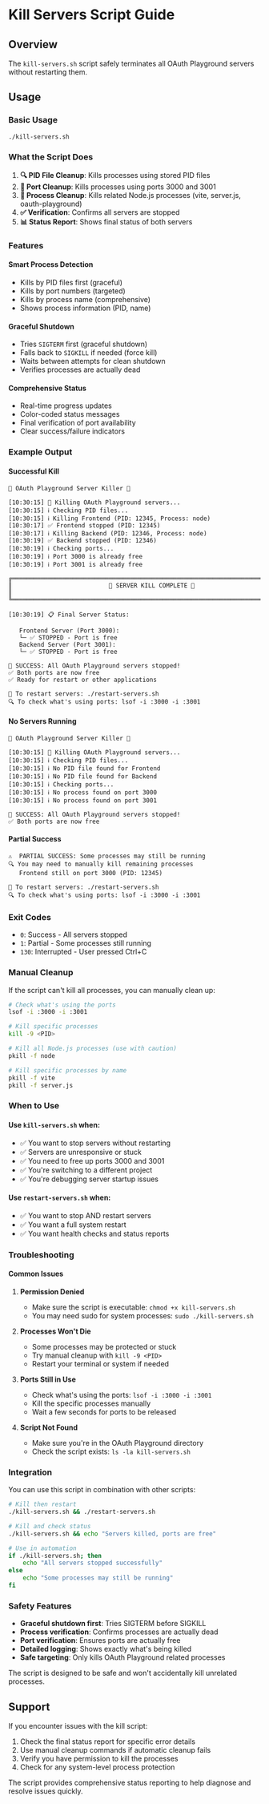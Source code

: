 # Kill Servers Script Guide

## Overview
The `kill-servers.sh` script safely terminates all OAuth Playground servers without restarting them.

## Usage

### Basic Usage
```bash
./kill-servers.sh
```

### What the Script Does

1. **🔍 PID File Cleanup**: Kills processes using stored PID files
2. **🔌 Port Cleanup**: Kills processes using ports 3000 and 3001
3. **🧹 Process Cleanup**: Kills related Node.js processes (vite, server.js, oauth-playground)
4. **✅ Verification**: Confirms all servers are stopped
5. **📊 Status Report**: Shows final status of both servers

### Features

#### Smart Process Detection
- Kills by PID files first (graceful)
- Kills by port numbers (targeted)
- Kills by process name (comprehensive)
- Shows process information (PID, name)

#### Graceful Shutdown
- Tries `SIGTERM` first (graceful shutdown)
- Falls back to `SIGKILL` if needed (force kill)
- Waits between attempts for clean shutdown
- Verifies processes are actually dead

#### Comprehensive Status
- Real-time progress updates
- Color-coded status messages
- Final verification of port availability
- Clear success/failure indicators

### Example Output

#### Successful Kill
```
🛑 OAuth Playground Server Killer 🛑

[10:30:15] 🛑 Killing OAuth Playground servers...
[10:30:15] ℹ️ Checking PID files...
[10:30:15] ℹ️ Killing Frontend (PID: 12345, Process: node)
[10:30:17] ✅ Frontend stopped (PID: 12345)
[10:30:17] ℹ️ Killing Backend (PID: 12346, Process: node)
[10:30:19] ✅ Backend stopped (PID: 12346)
[10:30:19] ℹ️ Checking ports...
[10:30:19] ℹ️ Port 3000 is already free
[10:30:19] ℹ️ Port 3001 is already free

╔══════════════════════════════════════════════════════════════════════════════╗
║                           🎯 SERVER KILL COMPLETE 🎯                        ║
╚══════════════════════════════════════════════════════════════════════════════╝

[10:30:19] 📋 Final Server Status:

   Frontend Server (Port 3000):
   └─ ✅ STOPPED - Port is free
   Backend Server (Port 3001):
   └─ ✅ STOPPED - Port is free

🎉 SUCCESS: All OAuth Playground servers stopped!
✅ Both ports are now free
✅ Ready for restart or other applications

🔄 To restart servers: ./restart-servers.sh
🔍 To check what's using ports: lsof -i :3000 -i :3001
```

#### No Servers Running
```
🛑 OAuth Playground Server Killer 🛑

[10:30:15] 🛑 Killing OAuth Playground servers...
[10:30:15] ℹ️ Checking PID files...
[10:30:15] ℹ️ No PID file found for Frontend
[10:30:15] ℹ️ No PID file found for Backend
[10:30:15] ℹ️ Checking ports...
[10:30:15] ℹ️ No process found on port 3000
[10:30:15] ℹ️ No process found on port 3001

🎉 SUCCESS: All OAuth Playground servers stopped!
✅ Both ports are now free
```

#### Partial Success
```
⚠️  PARTIAL SUCCESS: Some processes may still be running
🔍 You may need to manually kill remaining processes
   Frontend still on port 3000 (PID: 12345)

🔄 To restart servers: ./restart-servers.sh
🔍 To check what's using ports: lsof -i :3000 -i :3001
```

### Exit Codes
- `0`: Success - All servers stopped
- `1`: Partial - Some processes still running
- `130`: Interrupted - User pressed Ctrl+C

### Manual Cleanup

If the script can't kill all processes, you can manually clean up:

```bash
# Check what's using the ports
lsof -i :3000 -i :3001

# Kill specific processes
kill -9 <PID>

# Kill all Node.js processes (use with caution)
pkill -f node

# Kill specific processes by name
pkill -f vite
pkill -f server.js
```

### When to Use

#### Use `kill-servers.sh` when:
- ✅ You want to stop servers without restarting
- ✅ Servers are unresponsive or stuck
- ✅ You need to free up ports 3000 and 3001
- ✅ You're switching to a different project
- ✅ You're debugging server startup issues

#### Use `restart-servers.sh` when:
- ✅ You want to stop AND restart servers
- ✅ You want a full system restart
- ✅ You want health checks and status reports

### Troubleshooting

#### Common Issues

1. **Permission Denied**
   - Make sure the script is executable: `chmod +x kill-servers.sh`
   - You may need sudo for system processes: `sudo ./kill-servers.sh`

2. **Processes Won't Die**
   - Some processes may be protected or stuck
   - Try manual cleanup with `kill -9 <PID>`
   - Restart your terminal or system if needed

3. **Ports Still in Use**
   - Check what's using the ports: `lsof -i :3000 -i :3001`
   - Kill the specific processes manually
   - Wait a few seconds for ports to be released

4. **Script Not Found**
   - Make sure you're in the OAuth Playground directory
   - Check the script exists: `ls -la kill-servers.sh`

### Integration

You can use this script in combination with other scripts:

```bash
# Kill then restart
./kill-servers.sh && ./restart-servers.sh

# Kill and check status
./kill-servers.sh && echo "Servers killed, ports are free"

# Use in automation
if ./kill-servers.sh; then
    echo "All servers stopped successfully"
else
    echo "Some processes may still be running"
fi
```

### Safety Features

- **Graceful shutdown first**: Tries SIGTERM before SIGKILL
- **Process verification**: Confirms processes are actually dead
- **Port verification**: Ensures ports are actually free
- **Detailed logging**: Shows exactly what's being killed
- **Safe targeting**: Only kills OAuth Playground related processes

The script is designed to be safe and won't accidentally kill unrelated processes.

## Support

If you encounter issues with the kill script:

1. Check the final status report for specific error details
2. Use manual cleanup commands if automatic cleanup fails
3. Verify you have permission to kill the processes
4. Check for any system-level process protection

The script provides comprehensive status reporting to help diagnose and resolve issues quickly.